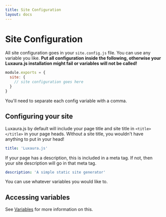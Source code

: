 ```yaml
---
title: Site Configuration
layout: docs
---
```


# Site Configuration

All site configuration goes in your `site.config.js` file. You can use any variable you like. **Put all configuration inside the following, otherwise your Luxaura.js installation might fail or variables will not be called!**

````javascript
module.exports = {
  site: {
    // site configuration goes here
  }
}
````
You'll need to separate each config variable with a comma.

## Configuring your site

Luxaura.js by default will include your page title and site title in `<title></title>` in your page heads. Without a site title, you wouldn't have anything to put in your head!
````yaml
title: 'Luxaura.js'
````
If your page has a description, this is included in a meta tag. If not, then your site description will go in that meta tag.
````yaml
description: 'A simple static site generator'
````
You can use whatever variables you would like to.

## Accessing variables

See [Variables](/docs/variables) for more information on this.


